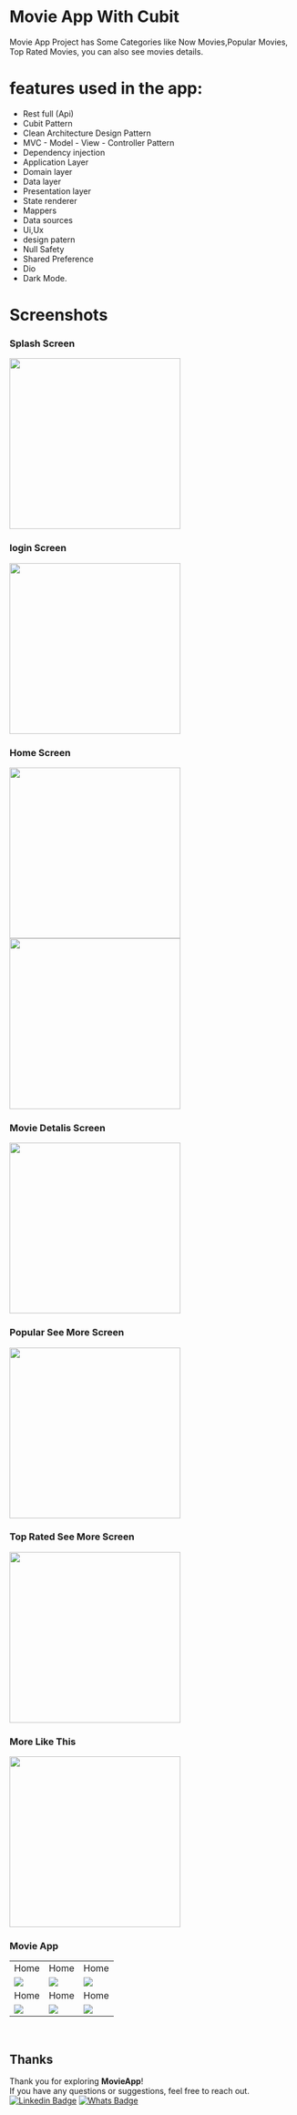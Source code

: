 # Movie App With Cubit

Movie App Project has Some Categories like Now Movies,Popular Movies, Top Rated Movies,
you can also see movies details.
# features used in the app:
- Rest full (Api)
- Cubit Pattern
- Clean Architecture Design Pattern
- MVC - Model - View - Controller Pattern
- Dependency injection
- Application Layer
- Domain layer
- Data layer
- Presentation layer
- State renderer 
- Mappers
- Data sources
- Ui,Ux
- design patern
- Null Safety
- Shared Preference
- Dio
- Dark Mode.


# Screenshots

### Splash Screen
<img src="https://github.com/user-attachments/assets/e1db8a1a-9ae5-49d1-8617-031e8a267f6e" width="300"/>

### login Screen
<div>
 <img src="https://github.com/user-attachments/assets/b5a0be95-2e87-448b-8042-72dff702624b" width="300"/>
</div>

### Home Screen
<div>
 <img src="https://github.com/user-attachments/assets/589d21f9-f841-4707-b10c-e5ba49cc7814" width="300"/>
 <img src="https://github.com/user-attachments/assets/e498d4ba-8626-4f7d-b9a3-373cea1c0e47" width="300"/>
</div>

### Movie Detalis Screen
<div>
 <img src="https://github.com/user-attachments/assets/f96decc8-da69-407c-becf-0944c7224547" width="300"/>
</div>

### Popular See More Screen
<div>
 <img src="https://github.com/user-attachments/assets/45749be6-ffef-4006-a1cc-f143bbab0418" width="300"/>
</div>

### Top Rated See More Screen
<div>
 <img src="https://github.com/user-attachments/assets/dfe09c4c-7a34-4a72-af7b-215738b526dc" width="300"/>
</div>

### More Like This 
<div>
 <img src="https://github.com/user-attachments/assets/a1de12c1-5009-461a-9a4b-18d8f0d71161" width="300"/>
</div>


### Movie App

<table width="100%">
  <tr>
    <td width="33.3%" align="center">
      Home
    </td>
        <td width="33.3%" align="center">
         Home
    </td>
    <td width="33.3%" align="center">
        Home 
    </td>

  </tr>
  <tr>
  <td width="33.3%"><img src="https://github.com/user-attachments/assets/b5a0be95-2e87-448b-8042-72dff702624b"/></td>
  <td width="33.3%"><img src="https://github.com/user-attachments/assets/589d21f9-f841-4707-b10c-e5ba49cc7814"/></td>
  <td width="33.3%"><img src="https://github.com/user-attachments/assets/45749be6-ffef-4006-a1cc-f143bbab0418"/></td>
 
  </tr>

   <tr>
    <td width="33.3%" align="center">
       Home  
    </td>
        <td width="33.3%" align="center">
      Home 
    </td>
        <td width="33.3%" align="center">
      Home
    </td>
  </tr>
   <tr>
  <td width="33.3%"><img src="https://github.com/user-attachments/assets/e498d4ba-8626-4f7d-b9a3-373cea1c0e47"/></td>
  <td width="33.3%"><img src="https://github.com/user-attachments/assets/dfe09c4c-7a34-4a72-af7b-215738b526dc"/></td>
  <td width="33.3%"><img src="https://github.com/user-attachments/assets/a1de12c1-5009-461a-9a4b-18d8f0d71161"/></td>
  </tr>
</table>
<br>

## Thanks

Thank you for exploring **MovieApp**!<br>
If you have any questions or suggestions, feel free to reach out.<br>
[![Linkedin Badge](https://img.shields.io/badge/-Medhat-0e76a8?style=flat&labelColor=0e76a8&logo=linkedin&logoColor=white)](https://www.linkedin.com/in/medhat-alaa-44a2a2247/)  [![Whats Badge](https://img.shields.io/badge/-+201144162596-57ab51?style=flat&labelColor=57ab51&logo=whatsapp&logoColor=white)](https://wa.me/+201144162596)

